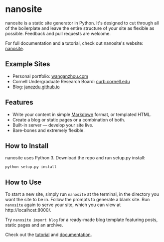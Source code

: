 # nanosite
nanosite is a static site generator in Python. It's designed to cut through all of the boilerplate and leave the entire structure of your site as flexible as possible. Feedback and pull requests are welcome.

For full documentation and a tutorial, check out nanosite's website: [nanosite](http://wanganzhou.com/nanosite).

## Example Sites
- Personal portfolio: [wanganzhou.com](http://wanganzhou.com/)
- Cornell Undergraduate Research Board: [curb.cornell.edu](http://curb.cornell.edu/)
- Blog: [janezdu.github.io](http://janezdu.github.io)

## Features
* Write your content in simple [Markdown](http://daringfireball.net/projects/markdown/) format, or templated HTML.
* Create a blog or static pages or a combination of both.
* Built-in server &mdash; develop your site live.
* Bare-bones and extremely flexible.

## How to Install
nanosite uses Python 3. Download the repo and run setup.py install:

    python setup.py install

## How to Use
To start a new site, simply run `nanosite` at the terminal, in the directory you want the site to be in. Follow the prompts to generate a blank site. Run `nanosite` again to serve your site, which you can view at http://localhost:8000/.

Try `nanosite import blog` for a ready-made blog template featuring posts, static pages and an archive.

Check out the [tutorial](http://wanganzhou.com/nanosite/tutorial.html) and [documentation](http://wanganzhou.com/nanosite/doc).

